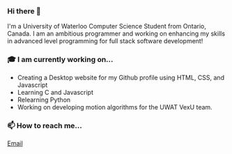 ### Hi there 👋

I'm a University of Waterloo Computer Science Student from Ontario, Canada. I am an ambitious programmer and working on enhancing my skills in advanced level programming for full stack software development!
 
### 🎓 I am currently working on...
 * Creating a Desktop website for my Github profile using HTML, CSS, and Javascript
 * Learning C and Javascript
 * Relearning Python
 * Working on developing motion algorithms for the UWAT VexU team.

### 📫 How to reach me...
[Email](mailto:saurinpatel222@gmail.com)

<!--
**Saurinpatel20/saurinpatel20** is a ✨ _special_ ✨ repository because its `README.md` (this file) appears on your GitHub profile.

Here are some ideas to get you started:

- 🔭 I’m currently working on ...
- 🌱 I’m currently learning ...
- 👯 I’m looking to collaborate on ...
- 🤔 I’m looking for help with ...
- 💬 Ask me about ...
- 📫 How to reach me: ...
- 😄 Pronouns: ...
- ⚡ Fun fact: ...
-->
